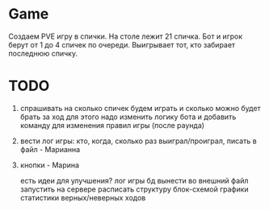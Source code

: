 # Game

Создаем PVE игру в спички. На столе лежит 21 спичка. Бот и игрок берут от 1 до 4 спичек по очереди. Выигрывает тот, кто забирает последнюю спичку.


# TODO 

1. спрашивать на сколько спичек будем играть и сколько можно будет брать за ход
    для этого надо изменить логику бота и добавить команду для изменения правил игры (после раунда)
3. вести лог игры: кто, когда, сколько раз выиграл/проиграл, писать в файл - Марианна
4. кнопки - Марина


    есть идеи для улучшения?
        лог игры
        бд вынести во внешний файл
        запустить на сервере
        расписать структуру блок-схемой
        графики статистики верных/неверных ходов
    
    